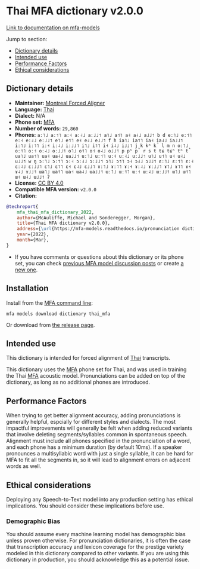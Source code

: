 
# Thai MFA dictionary v2.0.0

[Link to documentation on mfa-models](https://mfa-models.readthedocs.io/en/main/dictionary/thai_mfa.html)

Jump to section:

- [Dictionary details](#dictionary-details)
- [Intended use](#intended-use)
- [Performance Factors](#performance-factors)
- [Ethical considerations](#ethical-considerations)

## Dictionary details

- **Maintainer:** [Montreal Forced Aligner](https://montreal-forced-aligner.readthedocs.io/)
- **Language:** [Thai](https://en.wikipedia.org/wiki/Thai_language)
- **Dialect:** N/A
- **Phone set:** [MFA](https://mfa-models.readthedocs.io/en/refactor/mfa_phone_set.html#thai)
- **Number of words:** `29,860`
- **Phones:** `aː˥˩ aː˦˥ aː˧ aː˨˩ aː˩˩˦ a˥˩ a˦˥ a˧ a˨˩ a˩˩˦ b d eː˥˩ eː˦˥ eː˧ eː˨˩ eː˩˩˦ e˥˩ e˦˥ e˧ e˨˩ e˩˩˦ f h ia˥˩ ia˦˥ ia˧ ia˨˩ ia˩˩˦ iː˥˩ iː˦˥ iː˧ iː˨˩ iː˩˩˦ i˥˩ i˦˥ i˧ i˨˩ i˩˩˦ j k kʰ k̚ l m n oː˥˩ oː˦˥ oː˧ oː˨˩ oː˩˩˦ o˥˩ o˦˥ o˧ o˨˩ o˩˩˦ p pʰ p̚ r s t tɕ tɕʰ tʰ t̚ ua˥˩ ua˦˥ ua˧ ua˨˩ ua˩˩˦ uː˥˩ uː˦˥ uː˧ uː˨˩ uː˩˩˦ u˥˩ u˦˥ u˧ u˨˩ u˩˩˦ w ŋ ɔː˥˩ ɔː˦˥ ɔː˧ ɔː˨˩ ɔː˩˩˦ ɔ˥˩ ɔ˦˥ ɔ˧ ɔ˨˩ ɔ˩˩˦ ɛː˥˩ ɛː˦˥ ɛː˧ ɛː˨˩ ɛː˩˩˦ ɛ˥˩ ɛ˦˥ ɛ˧ ɛ˨˩ ɛ˩˩˦ ɤː˥˩ ɤː˦˥ ɤː˧ ɤː˨˩ ɤː˩˩˦ ɤ˥˩ ɤ˦˥ ɤ˧ ɤ˨˩ ɤ˩˩˦ ɯa˥˩ ɯa˦˥ ɯa˧ ɯa˨˩ ɯa˩˩˦ ɯː˥˩ ɯː˦˥ ɯː˧ ɯː˨˩ ɯː˩˩˦ ɯ˥˩ ɯ˦˥ ɯ˧ ɯ˨˩ ɯ˩˩˦ ʔ`
- **License:** [CC BY 4.0](https://github.com/MontrealCorpusTools/mfa-models/tree/main/dictionary/thai/MFA/v2.0.0/LICENSE)
- **Compatible MFA version:** `v2.0.0`
- **Citation:**

```bibtex
@techreport{
	mfa_thai_mfa_dictionary_2022,
	author={McAuliffe, Michael and Sonderegger, Morgan},
	title={Thai MFA dictionary v2.0.0},
	address={\url{https://mfa-models.readthedocs.io/pronunciation dictionary/Thai/Thai MFA dictionary v2_0_0.html}},
	year={2022},
	month={Mar},
}
```

- If you have comments or questions about this dictionary or its phone set, you can check [previous MFA model discussion posts](https://github.com/MontrealCorpusTools/mfa-models/discussions?discussions_q=Thai+MFA+dictionary+v2.0.0) or create [a new one](https://github.com/MontrealCorpusTools/mfa-models/discussions/new).

## Installation

Install from the [MFA command line](https://montreal-forced-aligner.readthedocs.io/en/latest/user_guide/models/index.html):

```
mfa models download dictionary thai_mfa
```

Or download from [the release page](https://github.com/MontrealCorpusTools/mfa-models/releases/tag/dictionary-thai_mfa-v2.0.0).

## Intended use

This dictionary is intended for forced alignment of [Thai](https://en.wikipedia.org/wiki/Thai_language) transcripts.

This dictionary uses the [MFA](https://mfa-models.readthedocs.io/en/refactor/mfa_phone_set.html#thai) phone set for Thai, and was used in training the Thai [MFA](https://mfa-models.readthedocs.io/en/refactor/mfa_phone_set.html#thai) acoustic model.
Pronunciations can be added on top of the dictionary, as long as no additional phones are introduced.

## Performance Factors

When trying to get better alignment accuracy, adding pronunciations is generally helpful, espcially for different styles and dialects.
The most impactful improvements will generally be felt when adding reduced variants that
involve deleting segments/syllables common in spontaneous speech.  Alignment must include all phones specified in the pronunciation of a word, and each phone has
a minimum duration (by default 10ms). If a speaker pronounces a multisyllabic word with just a single syllable, it can be hard for MFA to fit all the segments in,
so it will lead to alignment errors on adjacent words as well.

## Ethical considerations

Deploying any Speech-to-Text model into any production setting has ethical implications. You should consider these implications before use.

### Demographic Bias

You should assume every machine learning model has demographic bias unless proven otherwise.
For pronunciation dictionaries, it is often the case that transcription accuracy and lexicon coverage for the prestige variety modeled in this dictionary compared to other variants.
If you are using this dictionary in production, you should acknowledge this as a potential issue.
